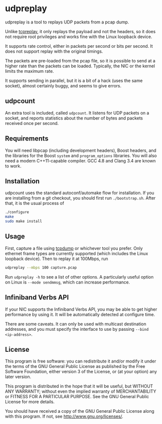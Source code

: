 # udpreplay

udpreplay is a tool to replays UDP packets from a pcap dump.

Unlike [tcpreplay](http://tcpreplay.appneta.com/), it only replays the payload
and not the headers, so it does not require root privileges and works fine with
the Linux loopback device.

It supports rate control, either in packets per second or bits per second.
It does not support replay with the original timings.

The packets are pre-loaded from the pcap file, so it is possible to send at a
higher rate than the packets can be loaded. Typically, the NIC or the kernel
limits the maximum rate.

It supports sending in parallel, but it is a bit of a hack (uses the same
socket), almost certainly buggy, and seems to give errors.

## udpcount

An extra tool is included, called `udpcount`. It listens for UDP packets on a
socket, and reports statistics about the number of bytes and packets received
once per second.

## Requirements

You will need libpcap (including development headers), Boost headers, and the
libraries for the Boost `system` and `program_options` libraries. You will
also need a modern C++11-capable compiler. GCC 4.8 and Clang 3.4 are known to
work.

## Installation

udpcount uses the standard autoconf/automake flow for installation. If you
are installing from a git checkout, you should first run `./bootstrap.sh`.
After that, it is the usual process of
```sh
./configure
make
sudo make install
```

## Usage

First, capture a file using [tcpdump](http://www.tcpdump.org/) or whichever
tool you prefer. Only ethernet frame types are currently supported (which
includes the Linux loopback device). Then to replay it at 100Mbps, run

```sh
udpreplay --mbps 100 capture.pcap
```

Run `udpreplay -h` to see a list of other options. A particularly useful
option on Linux is `--mode sendmmsg`, which can increase performance.

## Infiniband Verbs API

If your NIC supports the Infiniband Verbs API, you may be able to get higher
performance by using it. It will be automatically detected at configure time.

There are some caveats. It can only be used with multicast destination
addresses, and you must specify the interface to use by passing
`--bind <ip-address>`.

## License

This program is free software: you can redistribute it and/or modify
it under the terms of the GNU General Public License as published by
the Free Software Foundation, either version 3 of the License, or
(at your option) any later version.

This program is distributed in the hope that it will be useful,
but WITHOUT ANY WARRANTY; without even the implied warranty of
MERCHANTABILITY or FITNESS FOR A PARTICULAR PURPOSE.  See the
GNU General Public License for more details.

You should have received a copy of the GNU General Public License
along with this program.  If not, see http://www.gnu.org/licenses/.
